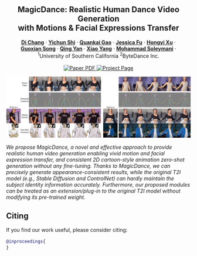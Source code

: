 

<p align="center">

  <h2 align="center">MagicDance: Realistic Human Dance Video Generation<br>
  with Motions & Facial Expressions Transfer</h2>
  <p align="center">
    <a href=""><strong>Di Chang</strong></a>
    ·  
    <a href=""><strong>Yichun Shi</strong></a>
    ·
    <a href=""><strong>Quankai Gao</strong></a>
    ·
    <a href=""><strong>Jessica Fu</strong></a>
    ·
    <a href=""><strong>Hongyi Xu</strong></a>
    ·
    <br><a href=""><strong>Guoxian Song</strong></a>
    ·  
    <a href=""><strong>Qing Yan</strong></a>
    ·
    <a href=""><strong>Xiao Yang</strong></a>
    ·
    <a href=""><strong>Mohammad Soleymani</strong></a>
    ·
    <br>
    <sup>1</sup>University of Southern California         <sup>2</sup>ByteDance Inc.
    <br>
    </br>
        <a href="">
        <img src='https://img.shields.io/badge/arXiv-MagicEdit-blue' alt='Paper PDF'>
        </a>
        <a href=''>
        <img src='https://img.shields.io/badge/Project_Page-MagicEdit-red' alt='Project Page'></a>
  </p>
  <div align="center">
    <img src="./figures/teaser.jpg">
    <!-- </video> -->
  </div>
</p>

*We propose MagicDance, a novel and effective approach to provide realistic human video generation enabling vivid motion and
facial expression transfer, and consistent 2D cartoon-style animation zero-shot generation without any fine-tuning. Thanks to MagicDance,
we can precisely generate appearance-consistent results, while the original T2I model (e.g., Stable Diffusion and ControlNet) can hardly
maintain the subject identity information accurately. Furthermore, our proposed modules can be treated as an extension/plug-in to the
original T2I model without modifying its pre-trained weight.*

<!-- *For avatar-centric video generation and animation, please also check our latest work <a href="">MagicAvatar</a>!* -->

 
## Citing
If you find our work useful, please consider citing:
```BibTeX
@inproceedings{
}
```
